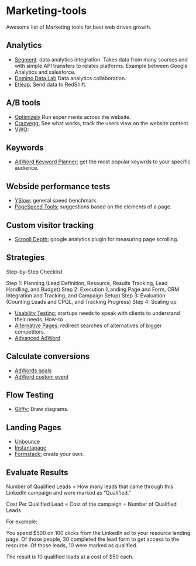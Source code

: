 # Marketing-tools

Awesome list of Marketing tools for best web driven growth.


## Analytics

- <a href="www.segment.com">Segment</a>: data analytics integration. Takes data from many sourses and with simple API transfers to relates platforms. Example between Google Analytics and salesforce.
- <a href="dominodatalab.com">Domino Data Lab</a> Data analytics collaboration.
- <a href="etleap.com">Etleap:</a> Send data to RedShift.

## A/B tools

- <a href="optimizely.com">Optimizely</a> Run experiments across the website.
- <a href="https://www.crazyegg.com/">Crazyegg:</a> See what works, track the users view on the website content.
- <a href="https://vwo.com/">VWO:</a>

## Keywords

- <a href="https://adwords.google.com/home/tools/keyword-planner/">AdWord Keyword Planner:</a> get the most popular keywrds to your specific audience.

## Webside performance tests

- <a href="">YSlow:</a> general speed benchmark.
- <a href="https://developers.google.com/speed/pagespeed/insights/">PageSpeed Tools:</a> suggestions based on the elements of a page.

## Custom visitor tracking

- <a href="scrolldepth.parsnip.io">Scrooll Depth:</a> google analytics plugin for measuring page scrolling.

## Strategies

Step-by-Step Checklist

Step 1: Planning (Lead Definition, Resource, Results Tracking, Lead Handling, and Budget)
Step 2: Execution (Landing Page and Form, CRM Integration and Tracking, and Campaign Setup)
Step 3: Evaluation (Counting Leads and CPQL, and Tracking Progress)
Step 4: Scaling up

- <a href="https://www.gkogan.co/blog/usability-testing-case-study/">Usability Testing:</a> startups needs to speak with clients to understand their needs. How-to
- <a href="https://www.gkogan.co/blog/alternative-pages/">Alternative Pages:</a> redirect searches of alternatives of bigger competitors.
- <a href="https://support.google.com/analytics/answer/1033863?hl=en">Advanced AdWord</a>

## Calculate conversions

- <a href="https://support.google.com/analytics/answer/1032415?hl=en">AdWords goals</a>
- <a href="https://support.google.com/analytics/answer/1033068">AdWord custom event</a>

## Flow Testing

- <a href="https://www.gliffy.com/">Gliffy:</a> Draw diagrams.

## Landing Pages

- <a href="https://unbounce.com/">Unbounce</a>
- <a href="https://instapage.com/">Instantapage</a>
- <a href="https://www.formstack.com/">Formstack:</a> create your own.

## Evaluate Results

Number of Qualified Leads = How many leads that came through this LinkedIn campaign and were marked as “Qualified.”

Cost Per Qualified Lead = Cost of the campaign ÷ Number of Qualified Leads

For example:

You spend $500 on 100 clicks from the LinkedIn ad to your resource landing page. Of those people, 30 completed the lead form to get access to the resource. Of those leads, 10 were marked as qualified.

The result is 10 qualified leads at a cost of $50 each.
